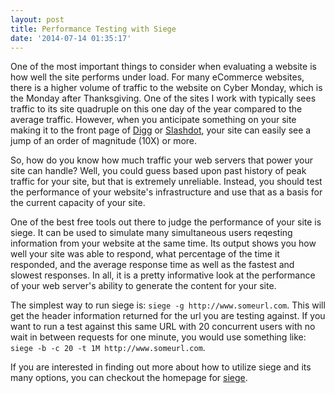 ```yaml
---
layout: post
title: Performance Testing with Siege
date: '2014-07-14 01:35:17'
---
```


One of the most important things to consider when evaluating a website is how well the site performs under load. For many eCommerce websites, there is a higher volume of traffic to the website on Cyber Monday, which is the Monday after Thanksgiving. One of the sites I work with typically sees traffic to its site quadruple on this one day of the year compared to the average traffic. However, when you anticipate something on your site making it to the front page of [Digg](http://www.digg.com) or [Slashdot](http://www.slashdot.org), your site can easily see a jump of an order of magnitude (10X) or more.

So, how do you know how much traffic your web servers that power your site can handle? Well, you could guess based upon past history of peak traffic for your site, but that is extremely unreliable. Instead, you should test the performance of your website's infrastructure and use that as a basis for the current capacity of your site.

One of the best free tools out there to judge the performance of your site is siege. It can be used to simulate many simultaneous users reqesting information from your website at the same time. Its output shows you how well your site was able to respond, what percentage of the time it responded, and the average response time as well as the fastest and slowest responses. In all, it is a pretty informative look at the performance of your web server's ability to generate the content for your site.

The simplest way to run siege is: `siege -g http://www.someurl.com`. This will get the header information returned for the url you are testing against. If you want to run a test against this same URL with 20 concurrent users with no wait in between requests for one minute, you would use something like: `siege -b -c 20 -t 1M http://www.someurl.com`.

If you are interested in finding out more about how to utilize siege and its many options, you can checkout the homepage for [siege](http://www.joedog.org/siege-home/).